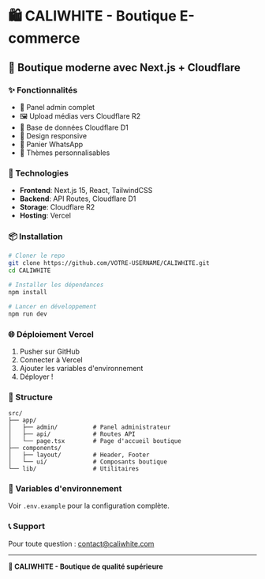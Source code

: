 # 🛍️ CALIWHITE - Boutique E-commerce

## 🚀 Boutique moderne avec Next.js + Cloudflare

### ✨ Fonctionnalités
- 🎯 Panel admin complet
- 🖼️ Upload médias vers Cloudflare R2
- 💾 Base de données Cloudflare D1
- 📱 Design responsive
- 🛒 Panier WhatsApp
- 🎨 Thèmes personnalisables

### 🔧 Technologies
- **Frontend**: Next.js 15, React, TailwindCSS
- **Backend**: API Routes, Cloudflare D1
- **Storage**: Cloudflare R2
- **Hosting**: Vercel

### 📦 Installation

```bash
# Cloner le repo
git clone https://github.com/VOTRE-USERNAME/CALIWHITE.git
cd CALIWHITE

# Installer les dépendances
npm install

# Lancer en développement
npm run dev
```

### 🌐 Déploiement Vercel

1. Pusher sur GitHub
2. Connecter à Vercel
3. Ajouter les variables d'environnement
4. Déployer !

### 📁 Structure

```
src/
├── app/
│   ├── admin/          # Panel administrateur
│   ├── api/            # Routes API
│   └── page.tsx        # Page d'accueil boutique
├── components/
│   ├── layout/         # Header, Footer
│   └── ui/             # Composants boutique
└── lib/                # Utilitaires
```

### 🔐 Variables d'environnement

Voir `.env.example` pour la configuration complète.

### 📞 Support

Pour toute question : contact@caliwhite.com

---

**🎉 CALIWHITE - Boutique de qualité supérieure**